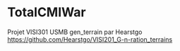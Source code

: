 # TotalCMIWar
Projet VISI301 USMB 
gen_terrain par Hearstgo
https://github.com/Hearstgo/VISI201_G-n-ration_terrains
